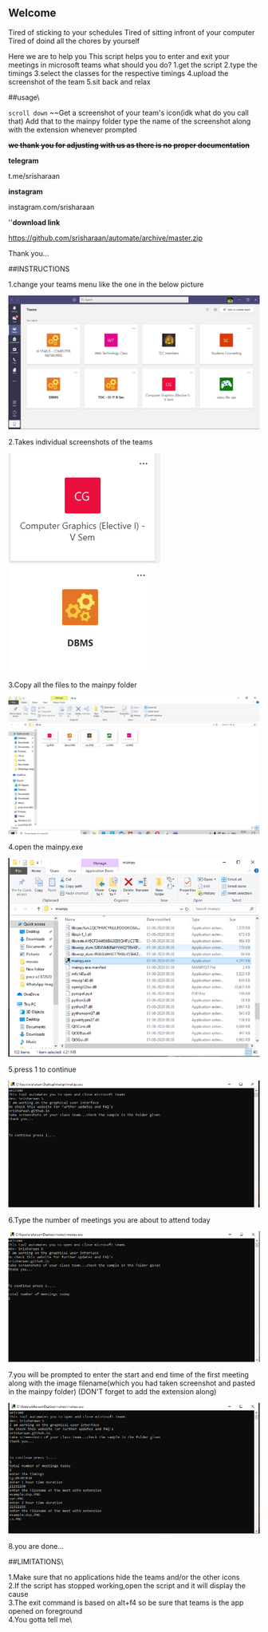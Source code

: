 ## Welcome 
Tired of sticking to your schedules
Tired of sitting infront of your computer
Tired of doind all the chores by yourself

Here we are to help you
This script helps you to enter and exit your meetings in microsoft teams
what should you do?
1.get the script
2.type the timings
3.select the classes for the respective timings
4.upload the screenshot of the team
5.sit back and relax



##usage\

``scroll down``
~~Get a screenshot of your team's icon(idk what do you call that)
Add that to the mainpy folder
type the name of the screenshot along with the extension whenever prompted

~~**we thank you for adjusting with us as there is no proper documentation**~~


**telegram**

t.me/srisharaan

**instagram**

instagram.com/srisharaan



''**download link**

https://github.com/srisharaan/automate/archive/master.zip





Thank you...

##INSTRUCTIONS

1.change your teams menu like the one in the below picture

![mainscreen](https://github.com/srisharaan/Automate/blob/master/i%20%26%20us/mainscreen.PNG)


2.Takes individual screenshots of the teams 

![cg](https://github.com/srisharaan/Automate/blob/master/i%20%26%20us/cg.PNG)
![dbms](https://github.com/srisharaan/Automate/blob/master/i%20%26%20us/dbms.PNG)


3.Copy all the files to the mainpy folder

![all](https://github.com/srisharaan/Automate/blob/master/i%20%26%20us/all.PNG)


4.open the mainpy.exe

![file](https://github.com/srisharaan/Automate/blob/master/i%20%26%20us/Capture.PNG)


5.press 1 to continue

![first](https://github.com/srisharaan/Automate/blob/master/i%20%26%20us/1.PNG)


6.Type the number of meetings you are about to attend today

![second](https://github.com/srisharaan/Automate/blob/master/i%20%26%20us/2.PNG)


7.you will be prompted to enter the start and end time of the first meeting along with the image filename(which you had taken screenshot and pasted in the mainpy folder)
(DON'T forget to add the extension along)

![second](https://github.com/srisharaan/Automate/blob/master/i%20%26%20us/3.PNG)



8.you are done...


##LIMITATIONS\

1.Make sure that no applications hide the teams and/or the other icons\
2.If the script has stopped working,open the script and it will display the cause\
3.The exit command is based on alt+f4 so be sure that teams is the app opened on foreground\
4.You gotta tell me\




